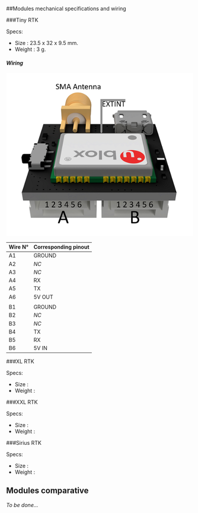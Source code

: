 ##Modules mechanical specifications and wiring

###Tiny RTK

Specs:
* Size : 23.5 x 32 x 9.5 mm.
* Weight : 3 g.

#### _Wiring_

<p align="center">
  <img src="./images/tinyw.png?raw=true" alt="Wiring tiny"/>
</p>


| Wire N° | Corresponding pinout |
|---------|----------------------|
| A1      | GROUND               |
| A2      | _NC_                 |
| A3      | _NC_                 |
| A4      | RX                   |
| A5      | TX                   |
| A6      | 5V OUT               |
|         |                      |
| B1      | GROUND               |
| B2      | _NC_                 |
| B3      | _NC_                 |
| B4      | TX                   |
| B5      | RX                   |
| B6      | 5V IN                |

###XL RTK

Specs:
* Size : 
* Weight : 

###XXL RTK

Specs:
* Size : 
* Weight : 

###Sirius RTK

Specs:
* Size : 
* Weight : 









## Modules comparative

_To be done..._
